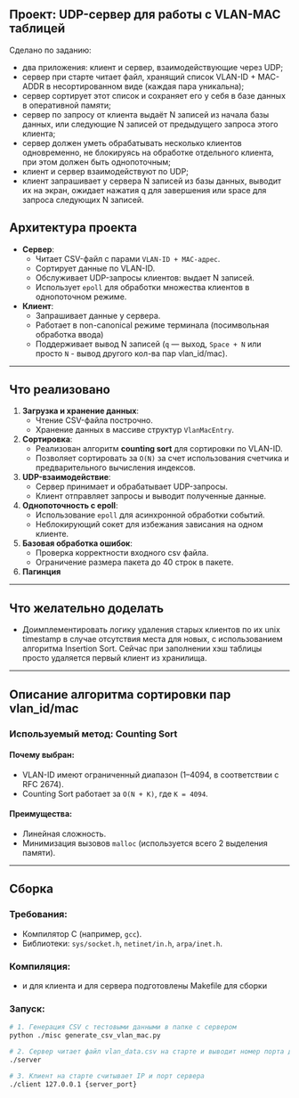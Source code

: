 **Проект: UDP-сервер для работы с VLAN-MAC таблицей**
---

Сделано по заданию:
- два приложения: клиент и сервер, взаимодействующие через UDP;
- сервер при старте читает файл, хранящий список VLAN-ID + MAC-ADDR в несортированном виде (каждая пара уникальна);
- сервер сортирует этот список и сохраняет его у себя в базе данных в оперативной памяти;
- сервер по запросу от клиента выдаёт N записей из начала базы данных, или следующие N записей от предыдущего запроса этого клиента;
- сервер должен уметь обрабатывать несколько клиентов одновременно, не блокируясь на обработке отдельного клиента, при этом должен быть однопоточным;
- клиент и сервер взаимодействуют по UDP;
- клиент запрашивает у сервера N записей из базы данных, выводит их на экран, ожидает нажатия q для завершения или space для запроса следующих N записей.

## Архитектура проекта  
- **Сервер**:  
  - Читает CSV-файл с парами `VLAN-ID + MAC-адрес`.  
  - Сортирует данные по VLAN-ID.
  - Обслуживает UDP-запросы клиентов: выдает N записей.
  - Использует `epoll` для обработки множества клиентов в однопоточном режиме.  
- **Клиент**:  
  - Запрашивает данные у сервера.
  - Работает в non-canonical режиме терминала (посимвольная обработка ввода)
  - Поддерживает вывод N записей (`q` — выход, `Space + N` или просто `N` - вывод другого кол-ва пар vlan_id/mac).  

---

## Что реализовано  
1. **Загрузка и хранение данных**:  
   - Чтение CSV-файла построчно. 
   - Хранение данных в массиве структур `VlanMacEntry`.  
2. **Сортировка**:  
   - Реализован алгоритм **counting sort** для сортировки по VLAN-ID.  
   - Позволяет сортировать за `O(N)` за счет использования счетчика и предварительного вычисления индексов.  
3. **UDP-взаимодействие**:  
   - Сервер принимает и обрабатывает UDP-запросы.  
   - Клиент отправляет запросы и выводит полученные данные.  
4. **Однопоточность с epoll**:  
   - Использование `epoll` для асинхронной обработки событий.  
   - Неблокирующий сокет для избежания зависания на одном клиенте.  
5. **Базовая обработка ошибок**:  
   - Проверка корректности входного csv файла.  
   - Ограничение размера пакета до 40 строк в пакете.
6. **Пагинция**   
---

## Что желательно доделать   
- Доимплементировать логику удаления старых клиентов по их unix timestamp в случае отсутствия места для новых, с использованием алгоритма Insertion Sort. Сейчас при заполнении хэш таблицы просто удаляется первый клиент из хранилища.
---

## Описание алгоритма сортировки пар vlan_id/mac
### Используемый метод: **Counting Sort**  
#### Почему выбран:
- VLAN-ID имеют ограниченный диапазон (1–4094, в соответствии с RFC 2674).  
- Counting Sort работает за `O(N + K)`, где `K = 4094`.  

#### Преимущества:  
- Линейная сложность.  
- Минимизация вызовов `malloc` (используется всего 2 выделения памяти).  
---

## Сборка  
### Требования:  
- Компилятор C (например, `gcc`).  
- Библиотеки: `sys/socket.h`, `netinet/in.h`, `arpa/inet.h`.  

### Компиляция:  
- и для клиента и для сервера подготовлены Makefile для сборки

### Запуск:  
```bash
# 1. Генерация CSV с тестовыми данными в папке с сервером
python ./misc generate_csv_vlan_mac.py

# 2. Сервер читает файл vlan_data.csv на старте и выводит номер порта для запуска клиента
./server

# 3. Клиент на старте считывает IP и порт сервера 
./client 127.0.0.1 {server_port}
```

